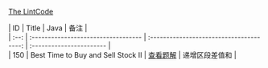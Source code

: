 [The LintCode](http://www.lintcode.com/)


|  ID  | Title                               |                Java                | 备注                       |<br>
| :--: | :---------------------------------- | :--------------------------------------: | :----------------------- |<br>
| 150 | Best Time to Buy and Sell Stock II                     | [查看题解](https://github.com/ccccqyc/Algorithm/blob/master/LintCode/src/java/best_time_to_buy_stock/Two.java) | 递增区段差值和                    |<br>


